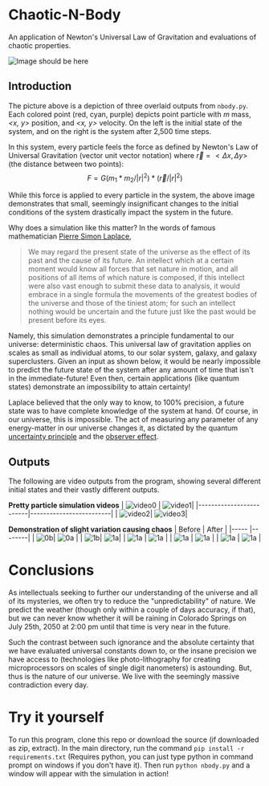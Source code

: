 # Chaotic-N-Body

An application of Newton's Universal Law of Gravitation and evaluations of chaotic properties.

![Image should be here](https://raw.githubusercontent.com/51037/chaotic-n-body/main/graphics/overlayed%20data.png)



## Introduction

The picture above is a depiction of three overlaid outputs from `nbody.py`. Each colored point (red, cyan, purple) depicts point particle with *m* mass, *<x, y>* position, and *<x, y>* velocity.
On the left is the initial state of the system, and on the right is the system after 2,500 time steps.

In this system, every particle feels the force as defined by Newton's Law of Universal Gravitation (vector unit vector notation) where $\vec r = {<\Delta x, \Delta y>}$ (the distance between two points):
$$
F=G(m_1*m_2/|r|^2) * (\vec r/{|r|}^2)
$$

While this force is applied to every particle in the system, the above image demonstrates that small, seemingly insignificant changes to the initial conditions of the system drastically impact the system in the future.

Why does a simulation like this matter? In the words of famous mathematician [Pierre Simon Laplace](https://en.wikipedia.org/wiki/Laplace%27s_demon),
> We may regard the present state of the universe as the effect of its past and the cause of its future. An intellect which at a certain moment would know all forces that set nature in motion, and all positions of all items of which nature is composed, if this intellect were also vast enough to submit these data to analysis, it would embrace in a single formula the movements of the greatest bodies of the universe and those of the tiniest atom; for such an intellect nothing would be uncertain and the future just like the past would be present before its eyes.

Namely, this simulation demonstrates a principle fundamental to our universe: deterministic chaos. This universal law of gravitation applies on scales as small as individual atoms, to our solar system, galaxy, and galaxy superclusters. Given an input as shown below, it would be nearly impossible to predict the future state of the system after any amount of time that isn't in the immediate-future! Even then, certain applications (like quantum states) demonstrate an impossibility to attain certainty!

Laplace believed that the only way to know, to 100% precision, a future state was to have complete knowledge of the system at hand. Of course, in our universe, this is impossible. The act of measuring any parameter of any energy-matter in our universe changes it, as dictated by the quantum [uncertainty principle](https://en.wikipedia.org/wiki/Uncertainty_principle) and the [observer effect](https://en.wikipedia.org/wiki/Observer_effect_%28physics%29).

## Outputs
The following are video outputs from the program, showing several different initial states and their vastly different outputs.

**Pretty particle simulation videos**
| ![video0](https://raw.githubusercontent.com/51037/chaotic-n-body/main/plots/plot-animation-0.webp ) | ![video1](https://raw.githubusercontent.com/51037/chaotic-n-body/main/plots/plot-animation-1.webp )|
|-------------------------|-------------------------|
| ![video2](https://raw.githubusercontent.com/51037/chaotic-n-body/main/plots/plot-animation-2.webp )| ![video3](https://raw.githubusercontent.com/51037/chaotic-n-body/main/plots/plot-animation-3.webp )|

**Demonstration of slight variation causing chaos**
 | Before | After |
|----- |--------|
| ![0b](https://raw.githubusercontent.com/51037/chaotic-n-body/main/plots/plot-0-time-0.png )| ![0a](https://raw.githubusercontent.com/51037/chaotic-n-body/main/plots/plot-0-time-2500.png ) |
| ![1b](https://raw.githubusercontent.com/51037/chaotic-n-body/main/plots/plot-1-time-0.png )| ![1a](https://raw.githubusercontent.com/51037/chaotic-n-body/main/plots/plot-1-time-2500.png )|
| ![1a](https://raw.githubusercontent.com/51037/chaotic-n-body/main/plots/plot-2-time-0.png ) | ![1a](https://raw.githubusercontent.com/51037/chaotic-n-body/main/plots/plot-2-time-2500.png ) |
| ![1a](https://raw.githubusercontent.com/51037/chaotic-n-body/main/plots/plot-3-time-0.png ) | ![1a](https://raw.githubusercontent.com/51037/chaotic-n-body/main/plots/plot-3-time-2500.png ) |
| ![1a](https://raw.githubusercontent.com/51037/chaotic-n-body/main/plots/plot-4-time-0.png ) | ![1a](https://raw.githubusercontent.com/51037/chaotic-n-body/main/plots/plot-4-time-2500.png ) |

# Conclusions
As intellectuals seeking to further our understanding of the universe and all of its mysteries, we often try to reduce the "unpredictability" of nature. We predict the weather (though only within a couple of days accuracy, if that), but we can never know whether it will be raining in Colorado Springs on July 25th, 2050 at 2:00 pm until that time is very near in the future.

Such the contrast between such ignorance and the absolute certainty that we have evaluated universal constants down to, or the insane precision we have access to (technologies like photo-lithography for creating microprocessors on scales of single digit nanometers) is astounding. But, thus is the nature of our universe. We live with the seemingly massive contradiction every day.

# Try it yourself
To run this program, clone this repo or download the source (if downloaded as zip, extract).
In the main directory, run the command `pip install -r requirements.txt` (Requires python, you can just type python in command prompt on windows if you don't have it).
Then run `python nbody.py` and a window will appear with the simulation in action!
